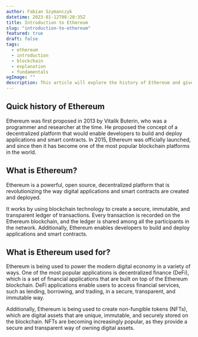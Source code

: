 ```yaml
---
author: Fabian Szymanczyk
datetime: 2023-01-12T08:20:35Z
title: Introduction to Ethereum
slug: "introduction-to-ethereum"
featured: true
draft: false
tags:
  - ethereum
  - introduction
  - blockchain
  - explanation
  - fundamentals
ogImage: ""
description: This article will explore the history of Ethereum and give an easy to understand introduction to why Ethereum is important.
---
```


## Quick history of Ethereum

Ethereum was first proposed in 2013 by Vitalik Buterin, who was a programmer and researcher at the time. He proposed the concept of a decentralized platform that would enable developers to build and deploy applications and smart contracts. In 2015, Ethereum was officially launched, and since then it has become one of the most popular blockchain platforms in the world.

## What is Ethereum?

Ethereum is a powerful, open source, decentralized platform that is revolutionizing the way digital applications and smart contracts are created and deployed.

It works by using blockchain technology to create a secure, immutable, and transparent ledger of transactions. Every transaction is recorded on the Ethereum blockchain, and the ledger is shared among all the participants in the network. Additionally, Ethereum enables developers to build and deploy applications and smart contracts.

## What is Ethereum used for?

Ethereum is being used to power the modern digital economy in a variety of ways. One of the most popular applications is decentralized finance (DeFi), which is a set of financial applications that are built on top of the Ethereum blockchain. DeFi applications enable users to access financial services, such as lending, borrowing, and trading, in a secure, transparent, and immutable way.

Additionally, Ethereum is being used to create non-fungible tokens (NFTs), which are digital assets that are unique, immutable, and securely stored on the blockchain. NFTs are becoming increasingly popular, as they provide a secure and transparent way of owning digital assets.
